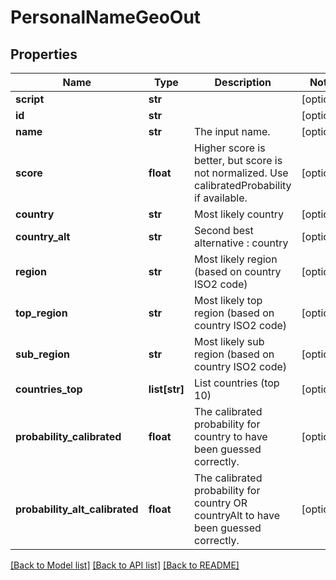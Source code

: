 # PersonalNameGeoOut

## Properties
Name | Type | Description | Notes
------------ | ------------- | ------------- | -------------
**script** | **str** |  | [optional] 
**id** | **str** |  | [optional] 
**name** | **str** | The input name. | [optional] 
**score** | **float** | Higher score is better, but score is not normalized. Use calibratedProbability if available.  | [optional] 
**country** | **str** | Most likely country  | [optional] 
**country_alt** | **str** | Second best alternative : country  | [optional] 
**region** | **str** | Most likely region (based on country ISO2 code) | [optional] 
**top_region** | **str** | Most likely top region (based on country ISO2 code) | [optional] 
**sub_region** | **str** | Most likely sub region (based on country ISO2 code) | [optional] 
**countries_top** | **list[str]** | List countries (top 10) | [optional] 
**probability_calibrated** | **float** | The calibrated probability for country to have been guessed correctly. | [optional] 
**probability_alt_calibrated** | **float** | The calibrated probability for country OR countryAlt to have been guessed correctly. | [optional] 

[[Back to Model list]](../README.md#documentation-for-models) [[Back to API list]](../README.md#documentation-for-api-endpoints) [[Back to README]](../README.md)


